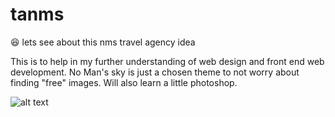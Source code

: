 # tanms
:satisfied: lets see about this nms travel agency idea


This is to help in my further understanding of web design and front end web development. No Man's sky is just a chosen theme
to not worry about finding "free" images. Will also learn a little photoshop.






![alt text](http://url/to/img.png)
